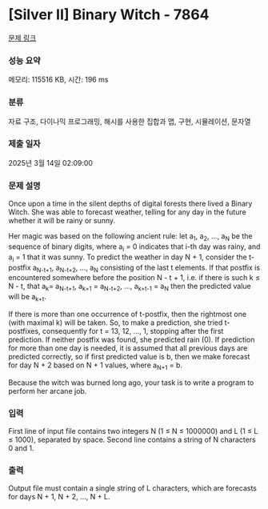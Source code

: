 # [Silver II] Binary Witch - 7864 

[문제 링크](https://www.acmicpc.net/problem/7864) 

### 성능 요약

메모리: 115516 KB, 시간: 196 ms

### 분류

자료 구조, 다이나믹 프로그래밍, 해시를 사용한 집합과 맵, 구현, 시뮬레이션, 문자열

### 제출 일자

2025년 3월 14일 02:09:00

### 문제 설명

<p>Once upon a time in the silent depths of digital forests there lived a Binary Witch. She was able to forecast weather, telling for any day in the future whether it will be rainy or sunny.</p>

<p>Her magic was based on the following ancient rule: let a<sub>1</sub>, a<sub>2</sub>, ..., a<sub>N</sub> be the sequence of binary digits, where a<sub>i</sub> = 0 indicates that i-th day was rainy, and a<sub>i</sub> = 1  that it was sunny. To predict the weather in day N + 1, consider the t-postfix a<sub>N-t+1</sub>, a<sub>N-t+2</sub>, ..., a<sub>N</sub> consisting of the last t elements. If that postfix is encountered somewhere before the position N - t + 1, i.e. if there is such k ≤ N - t, that a<sub>k</sub>= a<sub>N-t+1</sub>, a<sub>k+1</sub> = a<sub>N-t+2</sub>, ..., a<sub>k+t-1</sub> = a<sub>N</sub> then the predicted value will be a<sub>k+t</sub>.</p>

<p>If there is more than one occurrence of t-postfix, then the rightmost one (with maximal k) will be taken. So, to make a prediction, she tried t-postfixes, consequently for t = 13, 12, ..., 1, stopping after the first prediction. If neither postfix was found, she predicted rain (0). If prediction for more than one day is needed, it is assumed that all previous days are predicted correctly, so if first predicted value is b, then we make forecast for day N + 2 based on N + 1 values, where a<sub>N+1</sub> = b.</p>

<p>Because the witch was burned long ago, your task is to write a program to perform her arcane job.</p>

### 입력 

 <p>First line of input file contains two integers N (1 ≤ N ≤ 1000000) and L (1 ≤ L ≤ 1000), separated by space. Second line contains a string of N characters 0 and 1.</p>

### 출력 

 <p>Output file must contain a single string of L characters, which are forecasts for days N + 1, N + 2, ..., N + L.</p>

